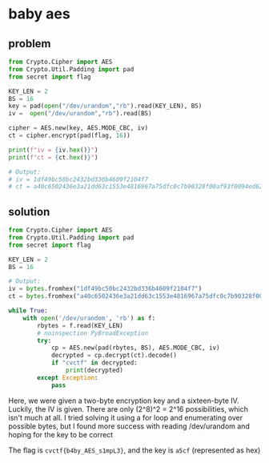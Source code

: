 # baby aes

## problem

```py
from Crypto.Cipher import AES
from Crypto.Util.Padding import pad
from secret import flag

KEY_LEN = 2
BS = 16
key = pad(open("/dev/urandom","rb").read(KEY_LEN), BS)
iv =  open("/dev/urandom","rb").read(BS)

cipher = AES.new(key, AES.MODE_CBC, iv)
ct = cipher.encrypt(pad(flag, 16))

print(f"iv = {iv.hex()}")
print(f"ct = {ct.hex()}")

# Output:
# iv = 1df49bc50bc2432bd336b4609f2104f7
# ct = a40c6502436e3a21dd63c1553e4816967a75dfc0c7b90328f00af93f0094ed62
```

## solution

```py
from Crypto.Cipher import AES
from Crypto.Util.Padding import pad
from secret import flag

KEY_LEN = 2
BS = 16

# Output:
iv = bytes.fromhex("1df49bc50bc2432bd336b4609f2104f7")
ct = bytes.fromhex("a40c6502436e3a21dd63c1553e4816967a75dfc0c7b90328f00af93f0094ed62")

while True:
    with open('/dev/urandom', 'rb') as f:
        rbytes = f.read(KEY_LEN)
        # noinspection PyBroadException
        try:
            cp = AES.new(pad(rbytes, BS), AES.MODE_CBC, iv)
            decrypted = cp.decrypt(ct).decode()
            if "cvctf" in decrypted:
                print(decrypted)
        except Exception:
            pass
```

Here, we were given a two-byte encryption key and a sixteen-byte IV. Luckily, the IV is given.
There are only (2^8)^2 = 2^16 possibilities, which isn't much at all.
I tried solving it using a for loop and enumerating over possible bytes, but I found more success with reading /dev/urandom and hoping for the key to be correct

The flag is `cvctf{b4by_AES_s1mpL3}`, and the key is `a5cf` (represented as hex)
